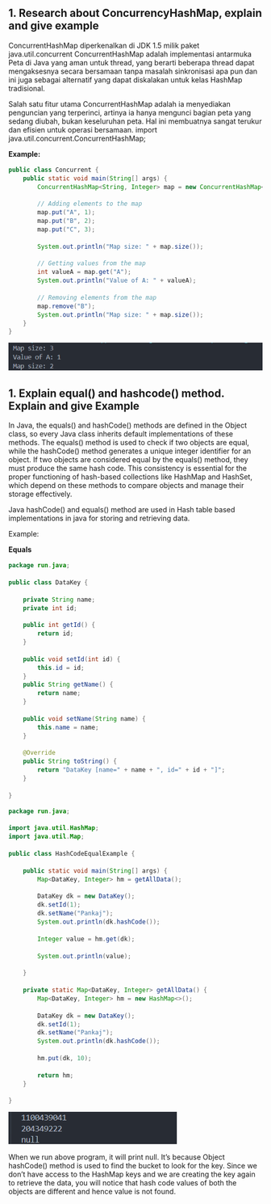 ## 1. Research about ConcurrencyHashMap, explain and give example
   
ConcurrentHashMap diperkenalkan di JDK 1.5 milik paket java.util.concurrent ConcurrentHashMap adalah implementasi antarmuka Peta di Java yang aman untuk thread, yang berarti beberapa thread dapat mengaksesnya secara bersamaan tanpa masalah sinkronisasi apa pun dan ini juga  sebagai alternatif yang dapat diskalakan untuk kelas HashMap tradisional.

Salah satu fitur utama ConcurrentHashMap adalah ia menyediakan penguncian yang terperinci, artinya ia hanya mengunci bagian peta yang sedang diubah, bukan keseluruhan peta. Hal ini membuatnya sangat terukur dan efisien untuk operasi bersamaan. 
import java.util.concurrent.ConcurrentHashMap;


**Example:**
``` java
public class Concurrent {
	public static void main(String[] args) {
		ConcurrentHashMap<String, Integer> map = new ConcurrentHashMap<>();

		// Adding elements to the map
		map.put("A", 1);
		map.put("B", 2);
		map.put("C", 3);

		System.out.println("Map size: " + map.size());

		// Getting values from the map
		int valueA = map.get("A");
		System.out.println("Value of A: " + valueA);

		// Removing elements from the map
		map.remove("B");
		System.out.println("Map size: " + map.size());
	}
}
```

![alt text](image.png)

## 1. Explain equal() and hashcode() method. Explain and give Example

In Java, the equals() and hashCode() methods are defined in the Object class, so every Java class inherits default implementations of these methods. The equals() method is used to check if two objects are equal, while the hashCode() method generates a unique integer identifier for an object. If two objects are considered equal by the equals() method, they must produce the same hash code. This consistency is essential for the proper functioning of hash-based collections like HashMap and HashSet, which depend on these methods to compare objects and manage their storage effectively.

Java hashCode() and equals() method are used in Hash table based implementations in java for storing and retrieving data.

Example:

**Equals**

``` java
package run.java;

public class DataKey {

	private String name;
	private int id;

	public int getId() {
		return id;
	}

	public void setId(int id) {
		this.id = id;
	}
	public String getName() {
		return name;
	}

	public void setName(String name) {
		this.name = name;
	}

	@Override
	public String toString() {
		return "DataKey [name=" + name + ", id=" + id + "]";
	}

}
```
``` java
package run.java;

import java.util.HashMap;
import java.util.Map;

public class HashCodeEqualExample {

	public static void main(String[] args) {
		Map<DataKey, Integer> hm = getAllData();

		DataKey dk = new DataKey();
		dk.setId(1);
		dk.setName("Pankaj");
		System.out.println(dk.hashCode());

		Integer value = hm.get(dk);

		System.out.println(value);

	}

	private static Map<DataKey, Integer> getAllData() {
		Map<DataKey, Integer> hm = new HashMap<>();

		DataKey dk = new DataKey();
		dk.setId(1);
		dk.setName("Pankaj");
		System.out.println(dk.hashCode());

		hm.put(dk, 10);

		return hm;
	}

}
```
![alt text](image-2.png)

When we run above program, it will print null. It’s because Object hashCode() method is used to find the bucket to look for the key. Since we don’t have access to the HashMap keys and we are creating the key again to retrieve the data, you will notice that hash code values of both the objects are different and hence value is not found.